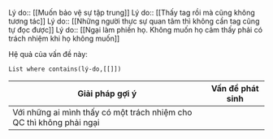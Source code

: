 Lý do:: [[Muốn bảo vệ sự tập trung]]
Lý do:: [[Thấy tag rồi mà cũng không tương tác]]
Lý do:: [[Những người thực sự quan tâm thì không cần tag cũng tự đọc được]]
Lý do:: [[Ngại làm phiền họ. Không muốn họ cảm thấy phải có trách nhiệm khi họ không muốn]]

Hệ quả của vấn đề này:
```dataview
List where contains(lý-do,[[]])
```

| Giải pháp gợi ý                                                      | Vấn đề phát sinh |
| -------------------------------------------------------------------- | ---------------- |
| Với những ai mình thấy có một trách nhiệm cho QC thì không phải ngại |                  |

 